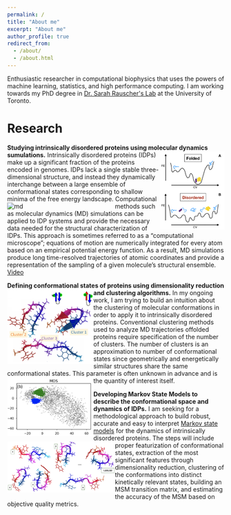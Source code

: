 ```yaml
---
permalink: /
title: "About me"
excerpt: "About me"
author_profile: true
redirect_from: 
  - /about/
  - /about.html
---
```


Enthusiastic researcher in computational biophysics that uses the powers of machine learning, statistics, and high performance computing. I am working towards my PhD degree in [Dr. Sarah Rauscher's Lab](https://www.utm.utoronto.ca/cps/faculty-staff/rauscher-sarah) at the University of Toronto.

Research
======


**Studying intrinsically disordered proteins using molecular dynamics sumulations.** 
<img src="/images/idps.png" alt="idp" width="150px" align="right"> 
Intrinsically disordered proteins (IDPs) make up a significant fraction of the proteins encoded in genomes. IDPs lack a single stable three-dimensional structure, and instead they dynamically interchange between a large ensemble of conformational states corresponding to shallow minima of the free energy landscape. <img src="/images/ezgif-3-e1da36ca2200.gif" alt="md" width="250px" align="left">  Computational methods such as molecular dynamics (MD) simulations can be applied to IDP systems and provide the necessary data needed for the structural characterization of IDPs. This approach  is sometimes referred to as a “computational microscope”; equations of motion are numerically integrated for every atom based  on an empirical potential energy function. As a result, MD simulations produce long time-resolved trajectories of atomic coordinates and provide a representation of the sampling of a given molecule’s structural ensemble. [Video](https://drive.google.com/open?id=1iJGSUAr8IGJ_qNxyP_ipK1Keyc2gJZEW)


**Defining conformational states of proteins using dimensionality reduction and clustering algorithms.**
<img src="/images/clusters.png" alt="clusters" width="200px" align="left"> 
In my ongoing work, I am trying to build an intuition about the clustering of molecular conformations in order to apply it to intrinsically disordered proteins. Conventional clustering methods used to analyze MD trajectories offolded proteins require specification of the number of clusters. The number of clusters is an approximation to number of conformational states since geometrically and energetically similar structures share the same conformational states. This parameter is often unknown in advance and is the quantity of interest itself.  <img src="/images/MDS.png" alt="mds" width="200px" align="left">


**Developing Markov State Models to describe the conformational space and dynamics of IDPs.**
I am seeking for a methodological approach to build robust, accurate and easy to interpret [Markov state models](https://pubs.acs.org/doi/10.1021/jacs.7b12191) for the dynamics of intrinsically disordered proteins.  <img src="/images/MSM.png" alt="MSMs" width="250px" align="left"> The steps will include proper featurization of conformational states, extraction of the most significant features through dimensionality reduction, clustering  of  the  conformations  into  distinct  kinetically  relevant  states,  building  an  MSM  transition  matrix,  and estimating the accuracy of the MSM based on objective quality metrics.



